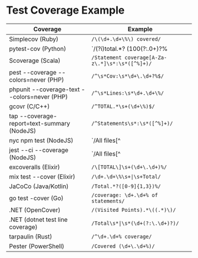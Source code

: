 
# Test Coverage Example

| Coverage                                     | Example                                                 |
| -------------------------------------------- | ------------------------------------------------------- |
| Simplecov (Ruby)                             | `/\(\d+.\d+\%\) covered/`                               |
| pytest-cov (Python)                          | `/(?i)total.*? (100(?:\.0+)?\%|[1-9]?\d(?:\.\d+)?\%)$/` |
| Scoverage (Scala)                            | `/Statement coverage[A-Za-z\.*]\s*:\s*([^%]+)/`         |
| pest --coverage --colors=never (PHP)         | `/^\s*Cov:\s*\d+\.\d+?%$/`                              |
| phpunit --coverage-text --colors=never (PHP) | `/^\s*Lines:\s*\d+.\d+\%/`                              |
| gcovr (C/C++)                                | `/^TOTAL.*\s+(\d+\%)$/`                                 |
| tap --coverage-report=text-summary (NodeJS)  | `/^Statements\s*:\s*([^%]+)/`                           |
| nyc npm test (NodeJS)                        | `/All files[^|]*\|[^|]*\s+([\d\.]+)/`                   |
| jest --ci --coverage (NodeJS)                | `/All files[^|]*\|[^|]*\s+([\d\.]+)/`                   |
| excoveralls (Elixir)                         | `/\[TOTAL\]\s+(\d+\.\d+)%/`                             |
| mix test --cover (Elixir)                    | `/\d+.\d+\%\s+\|\s+Total/`                              |
| JaCoCo (Java/Kotlin)                         | `/Total.*?([0-9]{1,3})%/`                               |
| go test -cover (Go)                          | `/coverage: \d+.\d+% of statements/`                    |
| .NET (OpenCover)                             | `/(Visited Points).*\((.*)\)/`                          |
| .NET (dotnet test line coverage)             | `/Total\s*\|\s*(\d+(?:\.\d+)?)/`                        |
| tarpaulin (Rust)                             | `/^\d+.\d+% coverage/`                                  |
| Pester (PowerShell)                          | `/Covered (\d+\.\d+%)/`                                 |
